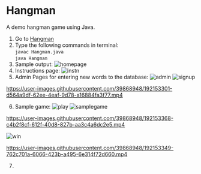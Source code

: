 # Hangman
A demo hangman game using Java.

1. Go to [Hangman](./Hangman)
2. Type the following commands in terminal: <br>
````javac Hangman.java```` <br>
````java Hangman```` <br>
3. Sample output:
![homepage](https://github.com/prateekshyap/Hangman/blob/main/img/homepage.png)
4. Instructions page:
![instn](https://github.com/prateekshyap/Hangman/blob/main/img/instn.png)
5. Admin Pages for entering new words to the database:
![admin](https://github.com/prateekshyap/Hangman/blob/main/img/admin.png)
![signup](https://github.com/prateekshyap/Hangman/blob/main/img/signup.png)



https://user-images.githubusercontent.com/39868948/192153301-d564a9df-62ee-4eaf-9d78-a16884fa3f77.mp4


6. Sample game:
![play](https://github.com/prateekshyap/Hangman/blob/main/img/play.png)
![samplegame](https://github.com/prateekshyap/Hangman/blob/main/img/samplegame.png)




https://user-images.githubusercontent.com/39868948/192153368-c4b2f8cf-612f-40d8-827b-aa3c4a6dc2e5.mp4



![win](https://github.com/prateekshyap/Hangman/blob/main/img/win.png)



https://user-images.githubusercontent.com/39868948/192153349-762c701a-6066-423b-a495-6e314f72d660.mp4



7. 
